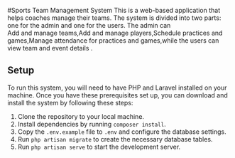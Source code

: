#Sports Team Management System
This is a web-based application that helps coaches  manage their teams. The system is divided into two parts: one for the admin and one for the users. The admin can  
Add and manage teams,Add and manage players,Schedule practices and games,Manage attendance for practices and games,while the users can view team and event details .


## Setup

To run this system, you will need to have PHP and Laravel installed on your machine. Once you have these prerequisites set up, you can download and install the system by following these steps:

1. Clone the repository to your local machine.
2. Install dependencies by running `composer install`.
3. Copy the `.env.example` file to `.env` and configure the database settings.
4. Run `php artisan migrate` to create the necessary database tables.
5. Run `php artisan serve` to start the development server.
